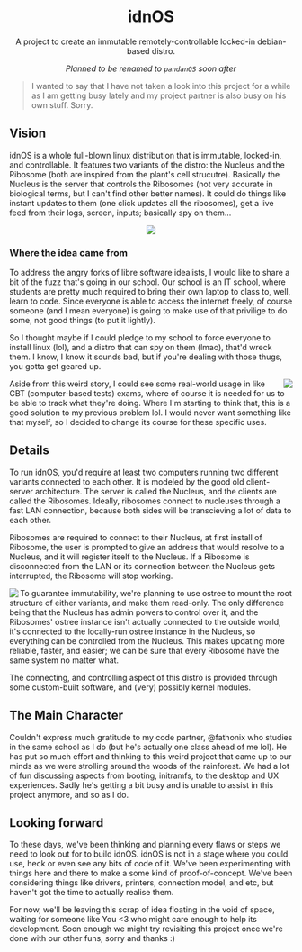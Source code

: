 <h1 align=center>idnOS</h1>

<p align=center>A project to create an immutable remotely-controllable locked-in debian-based distro.</p>
<p align=center><i>Planned to be renamed to <code>pandanOS</code> soon after</i></p>

> I wanted to say that I have not taken a look into this project for a while as I am getting busy lately and my project partner is also busy on his own stuff. Sorry.

## Vision

idnOS is a whole full-blown linux distribution that is immutable, locked-in, and controllable. It features two variants of the distro: the Nucleus and the Ribosome (both are inspired from the plant's cell strucutre). Basically the Nucleus is the server that controls the Ribosomes (not very accurate in biological terms, but I can't find other better names). It could do things like instant updates to them (one click updates all the ribosomes), get a live feed from their logs, screen, inputs; basically spy on them...

<p align=center><img src="https://github.com/idnOS/.github/assets/31884435/ac1ea143-e1aa-4750-8acb-b58cb0b1dc49" /></p>

### Where the idea came from

To address the angry forks of libre software idealists, I would like to share a bit of the fuzz that's going in our school. Our school is an IT school, where students are pretty much required to bring their own laptop to class to, well, learn to code. Since everyone is able to access the internet freely, of course someone (and I mean everyone) is going to make use of that privilige to do some, not good things (to put it lightly).

So I thought maybe if I could pledge to my school to force everyone to install linux (lol), and a distro that can spy on them (lmao), that'd wreck them. I know, I know it sounds bad, but if you're dealing with those thugs, you gotta get geared up.

<img align=right src="https://github.com/idnOS/.github/assets/31884435/d651da1a-f5f2-42df-988e-3114377b90c8" />

Aside from this weird story, I could see some real-world usage in like CBT (computer-based tests) exams, where of course it is needed for us to be able to track what they're doing. Where I'm starting to think that, this is a good solution to my previous problem lol. I would never want something like that myself, so I decided to change its course for these specific uses.

## Details

To run idnOS, you'd require at least two computers running two different variants connected to each other. It is modeled by the good old client-server architecture. The server is called the Nucleus, and the clients are called the Ribosomes. Ideally, ribosomes connect to nucleuses through a fast LAN connection, because both sides will be transcieving a lot of data to each other.

Ribosomes are required to connect to their Nucleus, at first install of Ribosome, the user is prompted to give an address that would resolve to a Nucleus, and it will register itself to the Nucleus. If a Ribosome is disconnected from the LAN or its connection between the Nucleus gets interrupted, the Ribosome will stop working.

<img align=left src="https://github.com/idnOS/.github/assets/31884435/85759703-b829-4a7f-a47b-fa2031275697" />

To guarantee immutability, we're planning to use ostree to mount the root structure of either variants, and make them read-only. The only difference being that the Nucleus has admin powers to control over it, and the Ribosomes' ostree instance isn't actually connected to the outside world, it's connected to the locally-run ostree instance in the Nucleus, so everything can be controlled from the Nucleus. This makes updating more reliable, faster, and easier; we can be sure that every Ribosome have the same system no matter what.

The connecting, and controlling aspect of this distro is provided through some custom-built software, and (very) possibly kernel modules.

## The Main Character

Couldn't express much gratitude to my code partner, @fathonix who studies in the same school as I do (but he's actually one class ahead of me lol). He has put so much effort and thinking to this weird project that came up to our minds as we were strolling around the woods of the rainforest. We had a lot of fun discussing aspects from booting, initramfs, to the desktop and UX experiences. Sadly he's getting a bit busy and is unable to assist in this project anymore, and so as I do.

## Looking forward

To these days, we've been thinking and planning every flaws or steps we need to look out for to build idnOS. idnOS is not in a stage where you could use, heck or even see any bits of code of it. We've been experimenting with things here and there to make a some kind of proof-of-concept. We've been considering things like drivers, printers, connection model, and etc, but haven't got the time to actually realise them.

For now, we'll be leaving this scrap of idea floating in the void of space, waiting for someone like You <3 who might care enough to help its development. Soon enough we might try revisiting this project once we're done with our other funs, sorry and thanks :)
